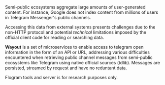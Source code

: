 Semi-public ecosystems aggregate large amounts of user-generated content. For instance, Google does not index content from millions of users in Telegram Messenger's public channels.

Accessing this data from external systems presents challenges due to the non-HTTP protocol and potential _technical_ limitations imposed by the official client code for reading or searching data.

**Wayout** is a set of microservices to enable access to telegram open information in the form of an API or URL, addressing various difficulties encountered when retrieving public channel messages from semi-public ecosystems like Telegram using native official sources (tdlib). Messages are persisted, streamed by request and have no reduntant data.

Flogram tools and server is for research purposes only.
